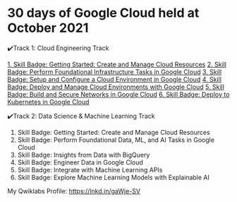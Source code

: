 <h1>30 days of Google Cloud held at October 2021</h1>


<p>
  ✔️Track 1: Cloud Engineering Track
  
  <a href="https://www.cloudskillsboost.google/quests/120">1. Skill Badge: Getting Started: Create and Manage Cloud Resources</a>
  <a href="https://www.cloudskillsboost.google/quests/118">2. Skill Badge: Perform Foundational Infrastructure Tasks in Google Cloud</a>
  <a href="https://www.cloudskillsboost.google/quests/119">3. Skill Badge: Setup and Configure a Cloud Environment in Google Cloud</a>
  <a href="https://www.cloudskillsboost.google/quests/121">4. Skill Badge: Deploy and Manage Cloud Environments with Google Cloud</a>
  <a href="https://www.cloudskillsboost.google/quests/128">5. Skill Badge: Build and Secure Networks in Google Cloud</a>
  <a href="https://www.cloudskillsboost.google/quests/116">6. Skill Badge: Deploy to Kubernetes in Google Cloud</a>

  ✔️Track 2: Data Science & Machine Learning Track
  1. Skill Badge: Getting Started: Create and Manage Cloud Resources
  2. Skill Badge: Perform Foundational Data, ML, and AI Tasks in Google Cloud
  3. Skill Badge: Insights from Data with BigQuery
  4. Skill Badge: Engineer Data in Google Cloud
  5. Skill Badge: Integrate with Machine Learning APIs
  6. Skill Badge: Explore Machine Learning Models with Explainable AI


My Qwiklabs Profile: https://lnkd.in/gaWje-SV
</p>  
